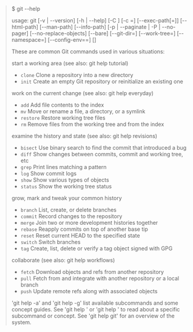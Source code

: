 > $ git --help
>
> usage: git [-v | --version] [-h | --help] [-C <path>] [-c <name>=<value>]
>           [--exec-path[=<path>]] [--html-path] [--man-path] [--info-path]
>           [-p | --paginate | -P | --no-pager] [--no-replace-objects] [--bare]
>           [--git-dir=<path>] [--work-tree=<path>] [--namespace=<name>]
>           [--config-env=<name>=<envvar>] <command> [<args>]
>
> These are common Git commands used in various situations:
>
> start a working area (see also: git help tutorial)
>
>   * `clone`     Clone a repository into a new directory
>   * `init`      Create an empty Git repository or reinitialize an existing one
>
> work on the current change (see also: git help everyday)
>
>   * `add`       Add file contents to the index
>   * `mv`        Move or rename a file, a directory, or a symlink
>   * `restore`   Restore working tree files
>   * `rm`        Remove files from the working tree and from the index
>
> examine the history and state (see also: git help revisions)
>
>   * `bisect`    Use binary search to find the commit that introduced a bug
>   * `diff`      Show changes between commits, commit and working tree, etc
>   * `grep`      Print lines matching a pattern
>   * `log`       Show commit logs
>   * `show`      Show various types of objects
>   * `status`    Show the working tree status
>
> grow, mark and tweak your common history
>
>   * `branch`    List, create, or delete branches
>   * `commit`    Record changes to the repository
>   * `merge`     Join two or more development histories together
>   * `rebase`    Reapply commits on top of another base tip
>   * `reset`     Reset current HEAD to the specified state
>   * `switch`    Switch branches
>   * `tag`       Create, list, delete or verify a tag object signed with GPG
>
> collaborate (see also: git help workflows)
>
>   * `fetch`     Download objects and refs from another repository
>   * `pull`      Fetch from and integrate with another repository or a local branch
>   * `push`      Update remote refs along with associated objects
>
> 'git help -a' and 'git help -g' list available subcommands and some
> concept guides. See 'git help <command>' or 'git help <concept>'
> to read about a specific subcommand or concept.
> See 'git help git' for an overview of the system.
